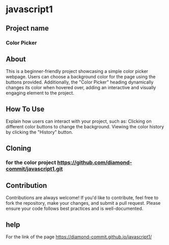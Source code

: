 # javascript1
## Project name
### Color Picker
## About
This is a beginner-friendly project showcasing a simple color picker webpage. Users can choose a background color for the page using the buttons provided. Additionally, the "Color Picker" heading dynamically changes its color when hovered over, adding an interactive and visually engaging element to the project.
## How To Use
Explain how users can interact with your project, such as:
Clicking on different color buttons to change the background.
Viewing the color history by clicking the "History" button.
 ## Cloning
 ### for the color project  https://github.com/diamond-commit/javascript1.git
 ## Contribution 
 Contributions are always welcome!
If you'd like to contribute, feel free to fork the repository, make your changes, and submit a pull request.
Please ensure your code follows best practices and is well-documented.
## help 
For the link of the page https://diamond-commit.github.io/javascript1/


